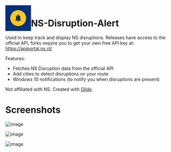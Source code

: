 <img align="left" width="80" height="80" src="https://raw.githubusercontent.com/StormTersteeg/NS-Disruption-Alert/main/resources/icon.png">

# NS-Disruption-Alert

Used to keep track and display NS disruptions. Releases have access to the official API, forks require you to get your own free API key at: https://apiportal.ns.nl/

Features:
- Fetches NS Disruption data from the official API
- Add cities to detect disruptions on your route
- Windows 10 notifications (to notify you when disruptions are present)

Not affiliated with NS.
Created with [Glide](https://github.com/StormTersteeg/Python-Glide-Framework).

# Screenshots
![image](https://user-images.githubusercontent.com/42808385/173445158-6fc0c3a8-b35d-4e65-9fc2-d9847e140fd0.png)

![image](https://user-images.githubusercontent.com/42808385/173445195-c7e4eb01-c310-40db-a314-59717c93a842.png)

![image](https://user-images.githubusercontent.com/42808385/173445220-88755bd8-c8b3-44a5-9763-a8a4c519b898.png)
